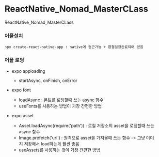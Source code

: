 # ReactNative_Nomad_MasterCLass
ReactNative_Nomad_MasterCLass

### 어플설치
```
npx create-react-native-app : native에 접근가능 + 환결설정완료되어 있음
```

### 어플 로딩
* expo apploading
    - startAsync, onFinish, onError

* expo font
    - loadAsync : 폰트를 로딩할때 쓰는 async 함수
    - useFonts를 사용하는 방법이 가장 간편한 방법

* expo asset
    - Asset.loadAsync(require('path')) : 로컬 저장소의 asset을 로딩할때 쓰는 async 함수
    - Image.prefetch('uri') : 원격으로 asset을 가져올때 쓰는 함수 -> 그냥 이미지 저장해서 load하는게 훨씬 좋음
    - useAssets를 사용하는 것이 가장 간편한 방법


